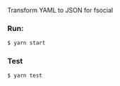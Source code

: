 Transform YAML to JSON for fsocial

### Run:

```bash
$ yarn start
```

### Test

```bash
$ yarn test
```
